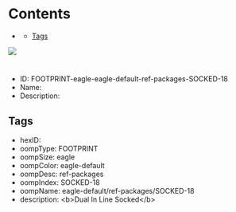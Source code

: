



Contents
========

* [](#)
	* [Tags](#tags)
  
![][im]
# 

- ID: FOOTPRINT-eagle-eagle-default-ref-packages-SOCKED-18
- Name: 
- Description: 

## Tags

- hexID: 
- oompType: FOOTPRINT
- oompSize: eagle
- oompColor: eagle-default
- oompDesc: ref-packages
- oompIndex: SOCKED-18
- oompName: eagle-default/ref-packages/SOCKED-18
- description: &lt;b&gt;Dual In Line Socked&lt;/b&gt;



[im]: image.png
